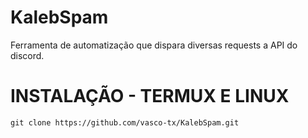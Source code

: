 # KalebSpam
Ferramenta de automatização que dispara diversas requests a API do discord.

# INSTALAÇÃO - TERMUX E LINUX
`git clone https://github.com/vasco-tx/KalebSpam.git`
